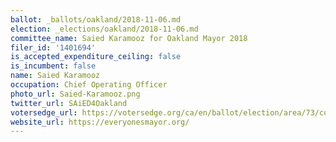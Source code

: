 ```yaml
---
ballot: _ballots/oakland/2018-11-06.md
election: _elections/oakland/2018-11-06.md
committee_name: Saied Karamooz for Oakland Mayor 2018
filer_id: '1401694'
is_accepted_expenditure_ceiling: false
is_incumbent: false
name: Saied Karamooz
occupation: Chief Operating Officer
photo_url: Saied-Karamooz.png
twitter_url: SAiED4Oakland
votersedge_url: https://votersedge.org/ca/en/ballot/election/area/73/contests/contest/17342/candidate/139770?&county=alameda%20county&election_authority_id=1
website_url: https://everyonesmayor.org/
---
```

